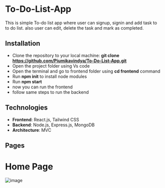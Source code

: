 # To-Do-List-App

This is simple To-do list app where user can signup, signin and add task to to do list. also user can edit, delete the task and mark as completed.

## Installation

- Clone the repository to your local machine: **git clone https://github.com/Piumikavindya/To-Do-List-App.git**
- Open the project folder using Vs code
- Open the terminal and go to frontend folder using **cd frontend** command
- Run **npm init** to install node modules
- Run **npm start**
- now you can run the frontend
- follow same steps to run the backend


## Technologies
- **Frontend**: React.js, Tailwind CSS
- **Backend**: Node.js, Express.js, MongoDB
- **Architecture**: MVC

## Pages
# Home Page
![image](https://github.com/Piumikavindya/To-Do-List-App/assets/118907095/ffa1f5d2-6008-4063-9bef-1e07013d6d90)
